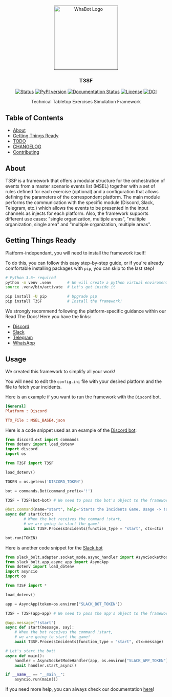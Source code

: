 <p align="center">
  <a href="" rel="noopener">
 <img width=200px height=200px src="https://user-images.githubusercontent.com/103124157/164258966-7a049d6c-4012-49ca-8f7d-2bb814c24009.png" alt="WhaBot Logo"></a>
</p>

<h3 align="center">T3SF</h3>

<div align="center">

  [![Status](https://img.shields.io/badge/status-active-success.svg)]() 
  [![PyPI version](https://badge.fury.io/py/T3SF.svg)](https://badge.fury.io/py/T3SF)
  [![Documentation Status](https://readthedocs.org/projects/t3sf/badge/?version=latest)](https://t3sf.readthedocs.io/en/latest/?badge=latest)
  [![License](https://img.shields.io/badge/license-GPL-blue.svg)](/LICENSE)
  [![DOI](https://zenodo.org/badge/DOI/10.5281/zenodo.6519221.svg)](https://doi.org/10.5281/zenodo.6519221)

</div>

<p align="center"> Technical Tabletop Exercises Simulation Framework
    <br> 
</p>

## Table of Contents
- [About](#About)
- [Getting Things Ready](#Starting)
- [TODO](./TODO.md)
- [CHANGELOG](./CHANGELOG.md)
- [Contributing](./CONTRIBUTING.md)

## About <a name = "About"></a>
T3SP is a framework that offers a modular structure for the orchestration of events from a master scenario events list (MSEL) together with a set of rules defined for each exercise (optional) and a configuration that allows defining the parameters of the correspondent platform. The main module performs the communication with the specific module (Discord, Slack, Telegram, etc.) which allows the events to be presented in the input channels as injects for each platform. Also, the framework supports different use cases: "single organization, multiple areas", "multiple organization, single area" and "multiple organization, multiple areas".

## Getting Things Ready <a name = "Starting"></a>
Platform-independant, you will need to install the framework itself!

To do this, you can follow this easy step-by-step guide, or if you're already comfortable installing packages with `pip`, you can skip to the last step!

```bash
# Python 3.6+ required
python -m venv .venv       # We will create a python virtual enviroment
source .venv/bin/activate  # Let's get inside it

pip install -U pip         # Upgrade pip
pip install T3SF           # Install the framework!
```

We strongly recommend following the platform-specific guidance within our Read The Docs! Here you have the links:

  - [Discord](https://t3sf.readthedocs.io/en/latest/Discord.html#installation)
  - [Slack](https://t3sf.readthedocs.io/en/latest/Slack.html#installation)
  - [Telegram](https://t3sf.readthedocs.io/en/latest/Telegram.html#installation)
  - [WhatsApp](https://t3sf.readthedocs.io/en/latest/WhatsApp.html#installation)

## Usage <a name="Usage"></a>
We created this framework to simplify all your work!

You will need to edit the `config.ini` file with your desired platform and the file to fetch your incidents.

Here is an example if you want to run the framework with the `Discord` bot.

```ini
[General]
Platform : Discord

TTX_File : MSEL_BASE4.json
```

Here is a code snippet used as an example of the [Discord bot](./Discord/bot.py):

```python
from discord.ext import commands
from dotenv import load_dotenv
import discord
import os

from T3SF import T3SF

load_dotenv()

TOKEN = os.getenv('DISCORD_TOKEN')

bot = commands.Bot(command_prefix='!')

T3SF = T3SF(bot=bot) # We need to pass the bot's object to the framework.

@bot.command(name="start", help='Starts the Incidents Game. Usage -> !start')
async def start(ctx):
        # When the bot receives the command !start,
        # we are going to start the game!
        await T3SF.ProcessIncidents(function_type = "start", ctx=ctx) 

bot.run(TOKEN)

```

Here is another code snippet for the [Slack bot](./Slack/bot.py)

```python
from slack_bolt.adapter.socket_mode.async_handler import AsyncSocketModeHandler
from slack_bolt.app.async_app import AsyncApp
from dotenv import load_dotenv
import asyncio
import os

from T3SF import *

load_dotenv()

app = AsyncApp(token=os.environ["SLACK_BOT_TOKEN"])

T3SF = T3SF(app=app) # We need to pass the app's object to the framework.

@app.message("!start")
async def start(message, say):
    # When the bot receives the command !start,
    # we are going to start the game!
    await T3SF.ProcessIncidents(function_type = "start", ctx=message)

# Let's start the bot!
async def main():
    handler = AsyncSocketModeHandler(app, os.environ["SLACK_APP_TOKEN"])
    await handler.start_async()

if __name__ == "__main__":
    asyncio.run(main())
```

If you need more help, you can always check our documentation [here](https://t3sf.readthedocs.io/en/latest/)!
